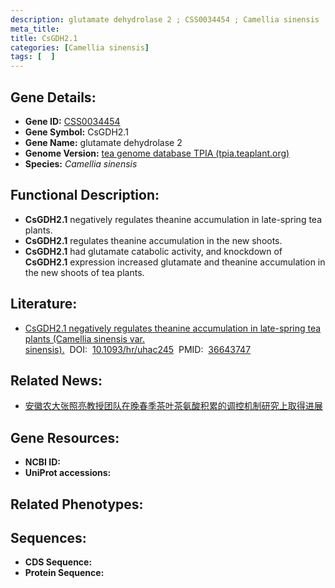 ```yaml
---
description: glutamate dehydrolase 2 ; CSS0034454 ; Camellia sinensis
meta_title:
title: CsGDH2.1
categories: [Camellia sinensis]
tags: [  ]
---
```


## Gene Details:
- **Gene ID:**	[CSS0034454]()
- **Gene Symbol:** CsGDH2.1
- **Gene Name:** glutamate dehydrolase 2
- **Genome Version:** [tea genome database TPIA (tpia.teaplant.org)]()
- **Species:** *Camellia sinensis*

## Functional Description:
   - **CsGDH2.1** negatively regulates theanine accumulation in late-spring tea plants.
   - **CsGDH2.1** regulates theanine accumulation in the new shoots.
   - **CsGDH2.1** had glutamate catabolic activity, and knockdown of **CsGDH2.1** expression increased glutamate and theanine accumulation in the new shoots of tea plants.

## Literature:
   - [CsGDH2.1 negatively regulates theanine accumulation in late-spring tea plants (Camellia sinensis var. sinensis).]( https://academic.oup.com/hr/article/10/1/uhac245/6794932?login=true)&nbsp;&nbsp;DOI:&nbsp;&nbsp;[10.1093/hr/uhac245](https://academic.oup.com/hr/article/10/1/uhac245/6794932?login=true)&nbsp;&nbsp;PMID:&nbsp;&nbsp;[36643747](https://pubmed.ncbi.nlm.nih.gov/36643747/)

## Related News:
   - [安徽农大张照亮教授团队在晚春季茶叶茶氨酸积累的调控机制研究上取得进展](https://mp.weixin.qq.com/s?__biz=MzIyOTY2NDYyNQ==&mid=2247559271&idx=7&sn=5320812d82e0c5559e9dc025543ee84a&chksm=e8bc9a79dfcb136f335f7900777e64dfa0013dfea4b6ed770561f8f36de5c4b7c6bec7d5d563&scene=27#wechat_redirect)

## Gene Resources:
- **NCBI ID:** [](https://www.ncbi.nlm.nih.gov/gene/?term=)
- **UniProt accessions:** [](https://www.uniprot.org/uniprotkb//entry)

## Related Phenotypes:


## Sequences:
- **CDS Sequence:**
- **Protein Sequence:**
